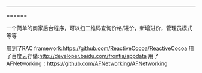 ------
======

一个简单的商家后台程序，可以扫二维码查询价格/进价，新增进价，管理员模式等等

用到了RAC framework:https://github.com/ReactiveCocoa/ReactiveCocoa
用了百度云存储:http://developer.baidu.com/frontia/appdata
用了AFNetworking：https://github.com/AFNetworking/AFNetworking
